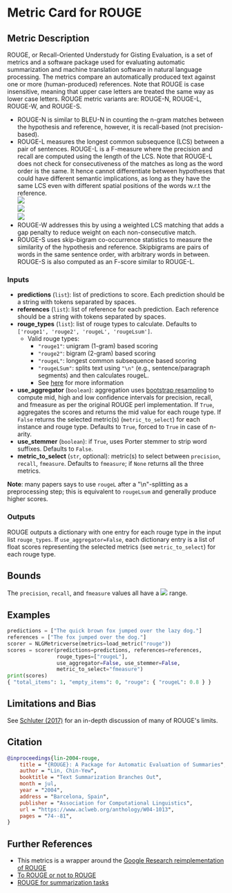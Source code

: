 # Metric Card for ROUGE

## Metric Description
ROUGE, or Recall-Oriented Understudy for Gisting Evaluation, is a set of metrics and a software package used for evaluating automatic summarization and machine translation software in natural language processing.
The metrics compare an automatically produced text against one or more (human-produced) references.
Note that ROUGE is case insensitive, meaning that upper case letters are treated the same way as lower case letters.
ROUGE metric variants are: ROUGE-N, ROUGE-L, ROUGE-W, and ROUGE-S.
- ROUGE-N is similar to BLEU-N in counting the n-gram matches between the hypothesis and reference, however, it is recall-based (not precision-based).
- ROUGE-L measures the longest common subsequence (LCS) between a pair of sentences. ROUGE-L is a F-measure where the precision and recall are computed using the length of the LCS. Note that ROUGE-L does not check for consecutiveness of the matches as long as the word order is the same. It hence cannot differentiate between hypotheses that could have different semantic implications, as long as they have the same LCS even with different spatial positions of the words w.r.t the reference.<br>
  <img src="https://render.githubusercontent.com/render/math?math={P_{LCS}=\frac{|LCS|}{|words\_in\_hypothesis|}}"><br>
  <img src="https://render.githubusercontent.com/render/math?math={R_{LCS}=\frac{|LCS|}{|words\_in\_reference|}}"><br>
  <img src="https://render.githubusercontent.com/render/math?math={\text{ROUGE-L} = F_{LCS} = \frac{(1 + \beta^2)R_{LCS}P_{LCS}}{R_{LCS} + \beta^2 P_{LCS}}}">
- ROUGE-W addresses this by using a weighted LCS matching that adds a gap penalty to reduce weight on each non-consecutive match.
- ROUGE-S uses skip-bigram co-occurrence statistics to measure the similarity of the hypothesis and reference. Skipbigrams are pairs of words in the same sentence order, with arbitrary words in between. ROUGE-S is also computed as an F-score similar to ROUGE-L.

### Inputs
- **predictions** (`list`): list of predictions to score. Each prediction
        should be a string with tokens separated by spaces.
- **references** (`list`): list of reference for each prediction. Each
        reference should be a string with tokens separated by spaces.
- **rouge_types** (`list`): list of rouge types to calculate. Defaults to `['rouge1', 'rouge2', 'rougeL', 'rougeLsum']`.
    - Valid rouge types:
        - `"rouge1"`: unigram (1-gram) based scoring
        - `"rouge2"`: bigram (2-gram) based scoring
        - `"rougeL"`: longest common subsequence based scoring
        - `"rougeLSum"`: splits text using `"\n"` (e.g., sentence/paragraph segments) and then calculates rougeL.
        - See [here](https://github.com/huggingface/datasets/issues/617) for more information
- **use_aggregator** (`boolean`): aggregation uses [bootstrap resampling](https://github.com/google-research/google-research/blob/master/rouge/scoring.py) to compute mid, high and low confidence intervals for precision, recall, and fmeasure as per the original ROUGE perl implementation. If `True`, aggregates the scores and returns the mid value for each rouge type. If `False` returns the selected metric(s) (`metric_to_select`) for each instance and rouge type. Defaults to `True`, forced to `True` in case of n-arity.
- **use_stemmer** (`boolean`): if `True`, uses Porter stemmer to strip word suffixes. Defaults to `False`.
- **metric_to_select** (`str`, optional): metric(s) to select between `precision`, `recall`, `fmeasure`. Defaults to `fmeasure`; if `None` returns all the three metrics.

**Note**: many papers says to use `rougeL` after a "\n"-splitting as a preprocessing step; this is equivalent to `rougeLsum` and generally produce higher scores.


### Outputs
ROUGE outputs a dictionary with one entry for each rouge type in the input list `rouge_types`. If `use_aggregator=False`, each dictionary entry is a list of float scores representing the selected metrics (see `metric_to_select`) for each rouge type.


## Bounds
The `precision`, `recall`, and `fmeasure` values all have a <img src="https://render.githubusercontent.com/render/math?math={[0,1]}"> range.


## Examples
```python
predictions = ["The quick brown fox jumped over the lazy dog."]
references = ["The fox jumped over the dog."]
scorer = NLGMetricverse(metrics=load_metric("rouge"))
scores = scorer(predictions=predictions, references=references,
                rouge_types=["rougeL"],
                use_aggregator=False, use_stemmer=False,
                metric_to_select="fmeasure")
print(scores)
{ "total_items": 1, "empty_items": 0, "rouge": { "rougeL": 0.8 } }
```

## Limitations and Bias
See [Schluter (2017)](https://aclanthology.org/E17-2007/) for an in-depth discussion of many of ROUGE's limits.

## Citation
```bibtex
@inproceedings{lin-2004-rouge,
    title = "{ROUGE}: A Package for Automatic Evaluation of Summaries",
    author = "Lin, Chin-Yew",
    booktitle = "Text Summarization Branches Out",
    month = jul,
    year = "2004",
    address = "Barcelona, Spain",
    publisher = "Association for Computational Linguistics",
    url = "https://www.aclweb.org/anthology/W04-1013",
    pages = "74--81",
}
```

## Further References
- This metrics is a wrapper around the [Google Research reimplementation of ROUGE](https://github.com/google-research/google-research/tree/master/rouge)
- [To ROUGE or not to ROUGE](https://towardsdatascience.com/to-rouge-or-not-to-rouge-6a5f3552ea45)
- [ROUGE for summarization tasks](https://huggingface.co/course/chapter7/5?fw=tf)
